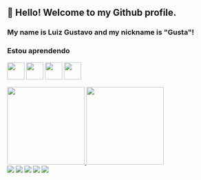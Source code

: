 ## 👋 Hello! Welcome to my Github profile.
### My name is Luiz Gustavo and my nickname is "Gusta"!


### Estou aprendendo
<img src="http://lite.acad.univali.br/portugol/assets/img/logo.png"
width="40" height="40"/>
<img src="https://logodownload.org/wp-content/uploads/2022/04/javascript-logo-0.png"
width="40" height="40"/> <img src="https://cdn.pixabay.com/photo/2017/08/05/11/16/logo-2582747_960_720.png" width="40" height="40"/>
<img src="https://icon-library.com/images/html5-icon/html5-icon-14.jpg" width="40" height="40"/>
<div>
<a href="https://github.com/Lgusta20">
<img height="180em" src="https://github-readme-stats.vercel.app/api/top-langs/?username=Lgusta20&layout=compact&langs_count=7&theme=dark"/>
<img height="180em" src="https://github-readme-stats.vercel.app/api?username=Lgusta20&show_icons=true&theme=dark&include_all_commits=true&count_private=true"/>
</div>
  <div>
<a href="https://www.youtube.com/GUSTA-FFX" target="_blank"><img src="https://img.shields.io/badge/YouTube-FF0000?style=for-the-badge&logo=youtube&logoColor=white" target="_blank"></a>
<a href="https://instagram.com/lgusta44_" target="_blank"><img src="https://img.shields.io/badge/-Instagram-%23E4405F?style=for-the-badge&logo=instagram&logoColor=white" target="_blank"></a>
<a href="https://www.twitch.tv/gustazz44_" target="_blank"><img src="https://img.shields.io/badge/Twitch-9146FF?style=for-the-badge&logo=twitch&logoColor=white" target="_blank"></a>
<a href = "gugavasco2016@gmail.com"><img src="https://img.shields.io/badge/Gmail-D14836?style=for-the-badge&logo=gmail&logoColor=white" target="_blank"></a>
<a href="https://www.linkedin.com/in/seu-usuário-linkedln-aqui" target="_blank"><img src="https://img.shields.io/badge/-LinkedIn-%230077B5?style=for-the-badge&logo=linkedin&logoColor=white" target="_blank"></a>   
</div>
